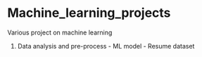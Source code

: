 # Machine_learning_projects
Various project on machine learning

1. Data analysis and pre-process - ML model - Resume dataset
